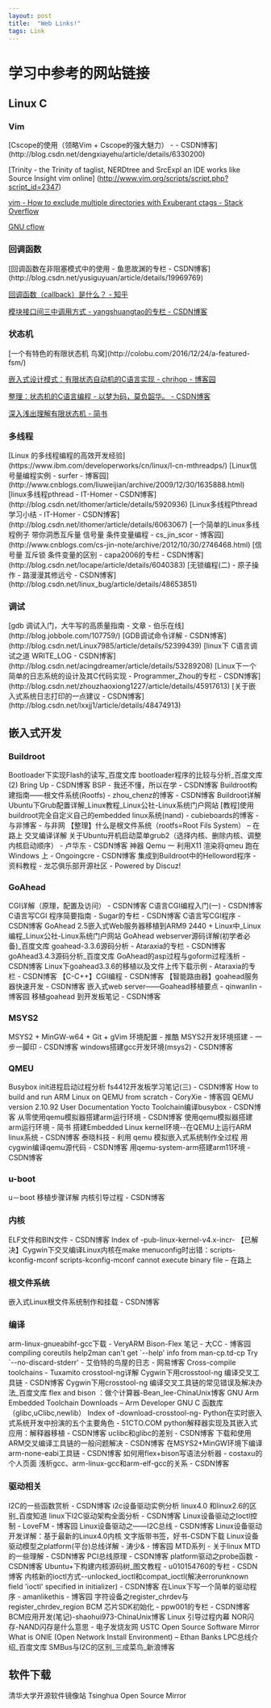 ```yaml
---
layout: post
title:  "Web Links!"
tags: Link
---
```


# 学习中参考的网站链接

## Linux C
<h3>Vim</h3>
[Cscope的使用（领略Vim + Cscope的强大魅力） - - CSDN博客](http://blog.csdn.net/dengxiayehu/article/details/6330200)

[Trinity - the Trinity of taglist, NERDtree and SrcExpl an IDE works like Source Insight vim online]
(http://www.vim.org/scripts/script.php?script_id=2347)

[vim - How to exclude multiple directories with Exuberant ctags - Stack Overflow](https://stackoverflow.com/questions/25819649/how-to-exclude-multiple-directories-with-exuberant-ctags)

[GNU cflow](https://www.gnu.org/software/cflow/#TOCdocumentation)

<h3>回调函数</h3>
[回调函数在非阻塞模式中的使用 - 鱼思故渊的专栏 - CSDN博客](http://blog.csdn.net/yusiguyuan/article/details/19969769)

[回调函数（callback）是什么？ - 知乎 ](https://www.zhihu.com/question/19801131)

[模块接口间三中调用方式 - yangshuangtao的专栏 - CSDN博客](http://blog.csdn.net/yangshuangtao/article/details/52044940)
 
<h3>状态机</h3>
[一个有特色的有限状态机 鸟窝](http://colobu.com/2016/12/24/a-featured-fsm/)

[嵌入式设计模式：有限状态自动机的C语言实现 - chrihop - 博客园](http://www.cnblogs.com/autosar/archive/2012/06/22/2558604.html)

[整理：状态机的C语言编程 - 以梦为码，莫负韶华。 - CSDN博客](http://blog.csdn.net/bat67/article/details/52062276)

[深入浅出理解有限状态机 - 简书 ](http://www.jianshu.com/p/5eb45c64f3e3)

<h3>多线程</h3>
[Linux 的多线程编程的高效开发经验](https://www.ibm.com/developerworks/cn/linux/l-cn-mthreadps/)
[Linux信号量编程实例 - surfer - 博客园](http://www.cnblogs.com/liuweijian/archive/2009/12/30/1635888.html)
[linux多线程pthread - IT-Homer - CSDN博客](http://blog.csdn.net/ithomer/article/details/5920936)
[Linux多线程Pthread学习小结 - IT-Homer - CSDN博客](http://blog.csdn.net/ithomer/article/details/6063067)
[一个简单的Linux多线程例子 带你洞悉互斥量 信号量 条件变量编程 - cs_jin_scor - 博客园](http://www.cnblogs.com/cs-jin-note/archive/2012/10/30/2746468.html)
[信号量 互斥锁 条件变量的区别 - capa2006的专栏 - CSDN博客](http://blog.csdn.net/locape/article/details/6040383)
[无锁编程(二) - 原子操作 - 路漫漫其修远兮 - CSDN博客](http://blog.csdn.net/linux_bug/article/details/48653851)

<h3>调试</h3>
[gdb 调试入门，大牛写的高质量指南 - 文章 - 伯乐在线](http://blog.jobbole.com/107759/)
[GDB调试命令详解 - CSDN博客](http://blog.csdn.net/Linux7985/article/details/52399439)
[linux下 C语言调试之道 WRITE_LOG - CSDN博客](http://blog.csdn.net/acingdreamer/article/details/53289208)
[Linux下一个简单的日志系统的设计及其C代码实现 - Programmer_Zhou的专栏 - CSDN博客](http://blog.csdn.net/zhouzhaoxiong1227/article/details/45917613)
[关于嵌入式系统日志打印的一点建议 - CSDN博客](http://blog.csdn.net/lxxjj1/article/details/48474913)


## 嵌入式开发
<h3>Buildroot</h3>
Bootloader下实现Flash的读写_百度文库
bootloader程序的比较与分析_百度文库 (2)
Bring Up - CSDN博客
BSP - 我还不懂，所以在学 - CSDN博客
Buildroot构建指南——根文件系统(Rootfs) - zhou_chenz的博客 - CSDN博客
Buildroot详解
Ubuntu下Grub配置详解_Linux教程_Linux公社-Linux系统门户网站
[教程]使用buildroot完全自定义自己的embedded linux系统(nand) - cubieboards的博客 - 与非博客 - 与非网
【整理】什么是根文件系统（rootfs=Root Fils System） – 在路上
交叉编译详解
关于Ubuntu开机启动菜单grub2（选择内核、删除内核、调整内核启动顺序） - 卢华东 - CSDN博客
神器 Qemu 一 利用X11 渲染将qmeu 跑在Windows 上 - Ongoingcre - CSDN博客
集成到Buildroot中的Helloword程序 - 资料教程 - 龙芯俱乐部开源社区 - Powered by Discuz!

<h3>GoAhead</h3>
CGI详解（原理，配置及访问） - CSDN博客
C语言CGI编程入门(一) - CSDN博客
C语言写CGI 程序简要指南 - Sugar的专栏 - CSDN博客
C语言写CGI程序 - CSDN博客
GoAhead 2.5嵌入式Web服务器移植到ARM9 2440 + Linux中_Linux编程_Linux公社-Linux系统门户网站
GoAhead webserver源码详解(初学者必备)_百度文库
goahead-3.3.6源码分析 - Ataraxia的专栏 - CSDN博客
goAhead3.4.3源码分析_百度文库
GoAhead的asp过程与goform过程浅析 - CSDN博客
Linux下goahead3.3.6的移植以及文件上传下载示例 - Ataraxia的专栏 - CSDN博客
【C-C++】CGI编程 - CSDN博客
【智能路由器】goahead服务器快速开发 - CSDN博客
嵌入式web server——Goahead移植要点 - qinwanlin - 博客园
移植goahead 到开发板笔记 - CSDN博客

<h3>MSYS2</h3>
MSYS2 + MinGW-w64 + Git + gVim 环境配置 - 推酷
MSYS2开发环境搭建 - 一步一脚印 - CSDN博客
windows搭建gcc开发环境(msys2) - CSDN博客

<h3>QMEU</h3>
Busybox init进程启动过程分析
fs4412开发板学习笔记(三) - CSDN博客
How to build and run ARM Linux on QEMU from scratch - CoryXie - 博客园
QEMU version 2.10.92 User Documentation
Yocto Toolchain编译busybox - CSDN博客
从零使用qemu模拟器搭建arm运行环境 - CSDN博客
使用qemu模拟器搭建arm运行环境 - 简书
搭建Embedded Linux kernel环境--在QEMU上运行ARM linux系统 - CSDN博客
泰晓科技 - 利用 qemu 模拟嵌入式系统制作全过程
用cygwin编译qemu源代码 - CSDN博客
用qemu-system-arm搭建arm11环境 - CSDN博客

<h3>u-boot</h3>
u－boot 移植步骤详解
内核引导过程 - CSDN博客

<h3>内核</h3>
ELF文件和BIN文件 - CSDN博客
Index of -pub-linux-kernel-v4.x-incr-
【已解决】Cygwin下交叉编译Linux内核在make menuconfig时出错：scripts-kconfig-mconf scripts-kconfig-mconf cannot execute binary file – 在路上

<h3>根文件系统</h3>
嵌入式Linux根文件系统制作和挂载 - CSDN博客

<h3>编译</h3>
arm-linux-gnueabihf-gcc下载 - VeryARM
Bison-Flex 笔记 - 大CC - 博客园
compiling coreutils help2man can't get `--help' info from man-cp.td-cp Try `--no-discard-stderr' - 艾伯特的鸟屋的日志 - 网易博客
Cross-compile toolchains - Tuxamito
crosstool-ng详解
Cygwin下用crosstool-ng 编译交叉工具链 - CSDN博客
Cygwin下用crosstool-ng 编译交叉工具链的常见错误及解决办法_百度文库
flex and bison ：做个计算器-Bean_lee-ChinaUnix博客
GNU Arm Embedded Toolchain Downloads – Arm Developer
GNU C 函数库 （glibc,uClibc,newlib）
Index of -download-crosstool-ng-
Python在实时嵌入式系统开发中扮演的五个主要角色 - 51CTO.COM
python解释器实现及其嵌入式应用：解释器移植 - CSDN博客
uclibc和glibc的差别 - CSDN博客
下载和使用ARM交叉编译工具链的一般问题解决 - CSDN博客
在MSYS2+MinGW环境下编译arm-none-eabi工具链 - CSDN博客
如何用flex+bison写语法分析器 - costaxu的个人页面
浅析gcc、arm-linux-gcc和arm-elf-gcc的关系 - CSDN博客

<h3>驱动相关</h3>
I2C的一些函数赏析 - CSDN博客
i2c设备驱动实例分析
linux4.0 和linux2.6的区别_百度知道
linux下I2C驱动架构全面分析 - CSDN博客
Linux设备驱动之Ioctl控制 - LoveFM - 博客园
Linux设备驱动之——I2C总线 - CSDN博客
Linux设备驱动开发详解：基于最新的Linux4.0内核 文字版带书签，好书-CSDN下载
Linux设备驱动模型之platform(平台)总线详解 - 涛少& - 博客园
MTD系列 - 关于linux MTD的一些理解 - CSDN博客
PCI总线原理 - CSDN博客
platform驱动之probe函数 - CSDN博客
Ubuntu+下构建内核源码树_图文教程 - u010154760的专栏 - CSDN博客
内核新的ioctl方式--unlocked_ioctl和compat_ioctl(解决errorunknown field 'ioctl' specified in initializer) - CSDN博客
在Linux下写一个简单的驱动程序 - amanlikethis - 博客园
字符设备之register_chrdev与register_chrdev_region
BCM 芯片SDK初始化 - ppw001的专栏 - CSDN博客
BCM应用开发(笔记)-shaohui973-ChinaUnix博客
Linux 引导过程内幕
NOR闪存-NAND闪存是什么意思 - 电子发烧友网
USTC Open Source Software Mirror
What is ONIE (Open Network Install Environment) – Ethan Banks
LPC总线介绍_百度文库
SMBus与I2C的区别_三成菜鸟_新浪博客

## 软件下载
清华大学开源软件镜像站 Tsinghua Open Source Mirror
